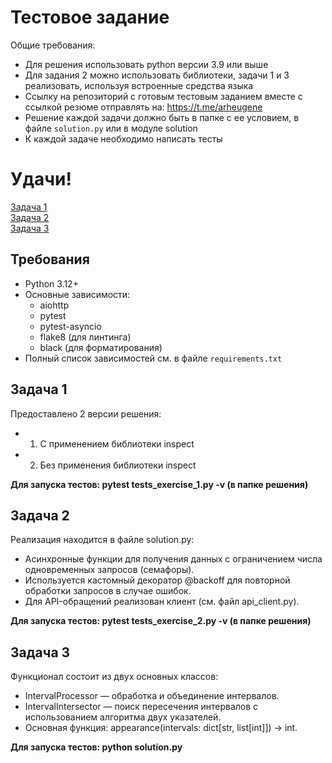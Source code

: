 # Тестовое задание  
Общие требования:
- Для решения использовать python версии 3.9 или выше
- Для задания 2 можно использовать библиотеки, задачи 1 и 3 реализовать, используя встроенные средства языка
- Ссылку на репозиторий с готовым тестовым заданием вместе с ссылкой резюме отправлять на: https://t.me/arheugene
- Решение каждой задачи должно быть в папке с ее условием, в файле `solution.py` или в модуле solution 
- К каждой задаче необходимо написать тесты  
# Удачи!

[Задача 1](task1/task1.md)   
[Задача 2](task2/task2.md)  
[Задача 3](task3/task3.md)

## Требования
- Python 3.12+
- Основные зависимости:
  - aiohttp
  - pytest
  - pytest-asyncio
  - flake8 (для линтинга)
  - black (для форматирования)
- Полный список зависимостей см. в файле `requirements.txt`

## Задача 1

Предоставлено 2 версии решения:
- 1. С применением библиотеки inspect
- 2. Без применения библиотеки inspect

**Для запуска тестов: pytest tests_exercise_1.py -v (в папке решения)**

## Задача 2

Реализация находится в файле solution.py:
- Асинхронные функции для получения данных с ограничением числа одновременных запросов (семафоры).
- Используется кастомный декоратор @backoff для повторной обработки запросов в случае ошибок.
- Для API-обращений реализован клиент (см. файл api_client.py).

**Для запуска тестов: pytest tests_exercise_2.py -v (в папке решения)**


## Задача 3

Функционал состоит из двух основных классов:
- IntervalProcessor — обработка и объединение интервалов.
- IntervalIntersector — поиск пересечения интервалов с использованием алгоритма двух указателей.
- Основная функция: appearance(intervals: dict[str, list[int]]) -> int.

**Для запуска тестов: python solution.py**